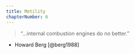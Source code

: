 ```yaml
---
title: Motility
chapterNumber: 6
---
```

> “...internal combustion engines do no better.”  
- Howard Berg [@berg1988]

